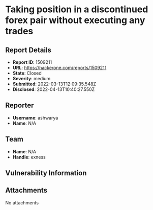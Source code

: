 # Taking position in a discontinued forex pair without executing any trades

## Report Details
- **Report ID**: 1509211
- **URL**: https://hackerone.com/reports/1509211
- **State**: Closed
- **Severity**: medium
- **Submitted**: 2022-03-13T12:09:35.548Z
- **Disclosed**: 2022-04-13T10:40:27.550Z

## Reporter
- **Username**: ashwarya
- **Name**: N/A

## Team
- **Name**: N/A
- **Handle**: exness

## Vulnerability Information


## Attachments
No attachments
